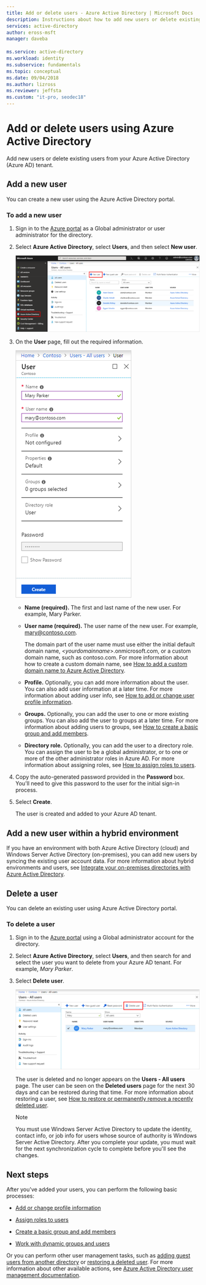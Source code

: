 ```yaml
---
title: Add or delete users - Azure Active Directory | Microsoft Docs
description: Instructions about how to add new users or delete existing users using Azure Active Directory.
services: active-directory
author: eross-msft
manager: daveba

ms.service: active-directory
ms.workload: identity
ms.subservice: fundamentals
ms.topic: conceptual
ms.date: 09/04/2018
ms.author: lizross
ms.reviewer: jeffsta
ms.custom: "it-pro, seodec18"
---
```


# Add or delete users using Azure Active Directory
Add new users or delete existing users from your Azure Active Directory (Azure AD) tenant.

## Add a new user
You can create a new user using the Azure Active Directory portal.

### To add a new user
1. Sign in to the [Azure portal](https://portal.azure.com/) as a Global administrator or user administrator for the directory.

2. Select **Azure Active Directory**, select **Users**, and then select **New user**.

    ![Users - All users page with New user highlighted](media/add-users-azure-active-directory/new-user-all-users-blade.png)

3. On the **User** page, fill out the required information.

    ![Add new user, User page with user info](media/add-users-azure-active-directory/new-user-user-blade.png)

    - **Name (required).** The first and last name of the new user. For example, Mary Parker.

    - **User name (required).** The user name of the new user. For example, mary@contoso.com. 
    
        The domain part of the user name must use either the initial default domain name, <_yourdomainname_>.onmicrosoft.com, or a custom domain name, such as contoso.com. For more information about how to create a custom domain name, see [How to add a custom domain name to Azure Active Directory](add-custom-domain.md).

    - **Profile.** Optionally, you can add more information about the user. You can also add user information at a later time. For more information about adding user info, see [How to add or change user profile information](active-directory-users-profile-azure-portal.md).

    - **Groups.** Optionally, you can add the user to one or more existing groups. You can also add the user to groups at a later time. For more information about adding users to groups, see [How to create a basic group and add members](active-directory-groups-create-azure-portal.md).

    - **Directory role.** Optionally, you can add the user to a directory role. You can assign the user to be a global administrator, or to one or more of the other administrator roles in Azure AD. For more information about assigning roles, see [How to assign roles to users](active-directory-users-assign-role-azure-portal.md).

4. Copy the auto-generated password provided in the **Password** box. You'll need to give this password to the user for the initial sign-in process.

5. Select **Create**.

    The user is created and added to your Azure AD tenant.

## Add a new user within a hybrid environment
If you have an environment with both Azure Active Directory (cloud) and Windows Server Active Directory (on-premises), you can add new users by syncing the existing user account data. For more information about hybrid environments and users, see [Integrate your on-premises directories with Azure Active Directory](../hybrid/whatis-hybrid-identity.md).

## Delete a user
You can delete an existing user using Azure Active Directory portal.

### To delete a user
1. Sign in to the [Azure portal](https://portal.azure.com/) using a Global administrator account for the directory.

2. Select **Azure Active Directory**, select **Users**, and then search for and select the user you want to delete from your Azure AD tenant. For example, _Mary Parker_.

3. Select **Delete user**.

    ![Users - All users page with Delete user highlighted](media/add-users-azure-active-directory/delete-user-all-users-blade.png)

    The user is deleted and no longer appears on the **Users - All users** page. The user can be seen on the **Deleted users** page for the next 30 days and can be restored during that time. For more information about restoring a user, see [How to restore or permanently remove a recently deleted user](active-directory-users-restore.md).

    >[!Note]
    >You must use Windows Server Active Directory to update the identity, contact info, or job info for users whose source of authority is Windows Server Active Directory. After you complete your update, you must wait for the next synchronization cycle to complete before you'll see the changes.

## Next steps
After you've added your users, you can perform the following basic processes:

- [Add or change profile information](active-directory-users-profile-azure-portal.md)

- [Assign roles to users](active-directory-users-assign-role-azure-portal.md)

- [Create a basic group and add members](active-directory-groups-create-azure-portal.md)

- [Work with dynamic groups and users](../users-groups-roles/groups-create-rule.md)

Or you can perform other user management tasks, such as [adding guest users from another directory](../b2b/what-is-b2b.md) or [restoring a deleted user](active-directory-users-restore.md). For more information about other available actions, see [Azure Active Directory user management documentation](../users-groups-roles/index.yml).
